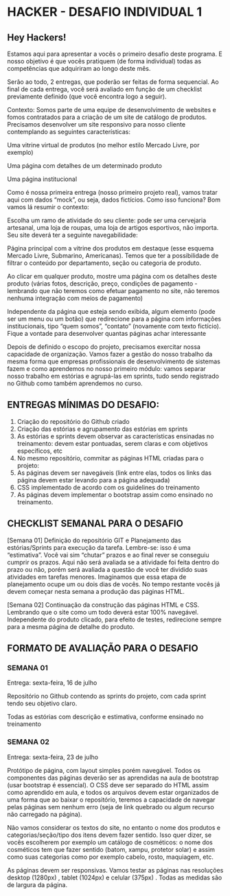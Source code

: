 # HACKER - DESAFIO INDIVIDUAL 1

## Hey Hackers!
Estamos aqui para apresentar a vocês o primeiro desafio deste programa. E nosso objetivo é que vocês pratiquem (de forma individual) todas as competências que adquiriram ao longo deste mês.

Serão ao todo, 2 entregas, que poderão ser feitas de forma sequencial. Ao final de cada entrega, você será avaliado em função de um checklist previamente definido (que você encontra logo a seguir).

Contexto: Somos parte de uma equipe de desenvolvimento de websites e fomos contratados para a criação de um site de catálogo de produtos. Precisamos desenvolver um site responsivo para nosso cliente contemplando as seguintes características:

Uma vitrine virtual de produtos (no melhor estilo Mercado Livre, por exemplo)

Uma página com detalhes de um determinado produto

Uma página institucional

Como é nossa primeira entrega (nosso primeiro projeto real), vamos tratar aqui com dados “mock”, ou seja, dados fictícios. Como isso funciona? Bom vamos lá resumir o contexto:

Escolha um ramo de atividade do seu cliente: pode ser uma cervejaria artesanal, uma loja de roupas, uma loja de artigos esportivos, não importa. Seu site deverá ter a seguinte navegabilidade:

Página principal com a vitrine dos produtos em destaque (esse esquema Mercado Livre, Submarino, Americanas). Temos que ter a possibilidade de filtrar o conteúdo por departamento, seção ou categoria de produto.

Ao clicar em qualquer produto, mostre uma página com os detalhes deste produto (várias fotos, descrição, preço, condições de pagamento - lembrando que não teremos como efetuar pagamento no site, não teremos nenhuma integração com meios de pagamento)

Independente da página que esteja sendo exibida, algum elemento (pode ser um menu ou um botão) que redirecione para a página com informações institucionais, tipo “quem somos”, “contato” (novamente com texto fictício). Fique a vontade para desenvolver quantas páginas achar interessante

Depois de definido o escopo do projeto, precisamos exercitar nossa capacidade de organização. Vamos fazer a gestão do nosso trabalho da mesma forma que empresas profissionais de desenvolvimento de sistemas fazem e como aprendemos no nosso primeiro módulo: vamos separar nosso trabalho em estórias e agrupá-las em sprints, tudo sendo registrado no Github como também aprendemos no curso.

## ENTREGAS MÍNIMAS DO DESAFIO:
1. Criação do repositório do Github criado
2. Criação das estórias e agrupamento das estórias em sprints
3. As estórias e sprints devem observar as características ensinadas no treinamento: devem estar pontuadas, serem claras e com objetivos específicos, etc
4. No mesmo repositório, commitar as páginas HTML criadas para o projeto:
5. As páginas devem ser navegáveis (link entre elas, todos os links das página devem estar levando para a página adequada)
6. CSS implementado de acordo com os guidelines do treinamento
7. As páginas devem implementar o bootstrap assim como ensinado no treinamento.

## CHECKLIST SEMANAL PARA O DESAFIO
[Semana 01] Definição do repositório GIT e Planejamento das estórias/Sprints para execução da tarefa. Lembre-se: isso é uma “estimativa”. Você vai sim “chutar” prazos e ao final rever se conseguiu cumprir os prazos. Aqui não será avaliada se a atividade foi feita dentro do prazo ou não, porém será avaliada a questão de você ter dividido suas atividades em tarefas menores.  Imaginamos que essa etapa de planejamento ocupe um ou dois dias de vocês. No tempo restante vocês já devem começar nesta semana a produção das páginas HTML.


[Semana 02] Continuação da construção das páginas HTML e CSS. Lembrando que o site como um todo deverá estar 100% navegável. Independente do produto clicado, para efeito de testes, redirecione sempre para a mesma página de detalhe do produto.

## FORMATO DE AVALIAÇÃO PARA O DESAFIO
### SEMANA 01
Entrega: sexta-feira, 16 de julho

Repositório no Github contendo as sprints do projeto, com cada sprint tendo seu objetivo claro.

Todas as estórias com descrição e estimativa, conforme ensinado no treinamento

### SEMANA 02
Entrega: sexta-feira, 23 de julho

Protótipo de página, com layout simples porém navegável. Todos os componentes das páginas deverão ser as aprendidas na aula de bootstrap (usar bootstrap é essencial). O CSS deve ser separado do HTML assim como aprendido em aula, e todos os arquivos devem estar organizados de uma forma que ao baixar o repositório, teremos a capacidade de navegar pelas páginas sem nenhum erro (seja de link quebrado ou algum recurso não carregado na página).

Não vamos considerar os textos do site, no entanto o nome dos produtos e categorias/seção/tipo dos itens devem fazer sentido. Isso quer dizer, se vocês escolherem por exemplo um catálogo de cosméticos:  o nome dos cosméticos tem que fazer sentido (batom, xampu, protetor solar) e assim como suas categorias como por exemplo cabelo, rosto, maquiagem, etc.

As páginas devem ser responsivas. Vamos testar as páginas nas resoluções desktop (1280px) , tablet (1024px)  e celular (375px) . Todas as medidas são de largura da página. 
